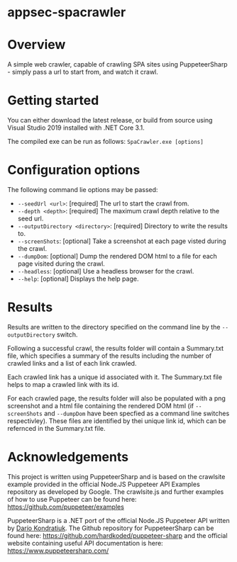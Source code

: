# appsec-spacrawler

# Overview
A simple web crawler, capable of crawling SPA sites using PuppeteerSharp - simply pass a url to start from, and watch it crawl.

# Getting started
You can either download the latest release, or build from source using Visual Studio 2019 installed with .NET Core 3.1.

The compiled exe can be run as follows: ```SpaCrawler.exe [options]```

# Configuration options
The following command lie options may be passed:

* ```--seedUrl <url>```:                  [required] The url to start the crawl from.
* ```--depth <depth>```:                  [required] The maximum crawl depth relative to the seed url.
* ```--outputDirectory <directory>```:    [required] Directory to write the results to.
* ```--screenShots```:                    [optional] Take a screenshot at each page visted during the crawl.
* ```--dumpDom```:                        [optional] Dump the rendered DOM html to a file for each page visited during the crawl.
* ```--headless```:                       [optional] Use a headless browser for the crawl.
* ```--help```:                           [optional] Displays the help page.

# Results
Results are written to the directory specified on the command line by the ```--outputDirectory``` switch.

Following a successful crawl, the results folder will contain a Summary.txt file, which specifies a summary of the results including the number of crawled links and a list of each link crawled. 

Each crawled link has a unique id associated with it. The Summary.txt file helps to map a crawled link with its id.

For each crawled page, the results folder will also be populated with a png screenshot and a html file containing the rendered DOM html (if ```--screenShots``` and ```--dumpDom``` have been specfied as a command line switches respectivley). These files are identified by thei unique link id, which can be refernced in the Summary.txt file.

# Acknowledgements
This project is written using PuppeteerSharp and is based on the crawlsite example provided in the official Node.JS Puppeteer API Examples repository as developed by Google. The crawlsite.js and further examples of how to use Puppeteer can be found here: https://github.com/puppeteer/examples

PuppeteerSharp is a .NET port of the official Node.JS Puppeteer API written by [Darío Kondratiuk](https://github.com/kblok). The Github repository for PuppeteerSharp can be found here: https://github.com/hardkoded/puppeteer-sharp and the official website containing useful API documentation is here: https://www.puppeteersharp.com/ 
